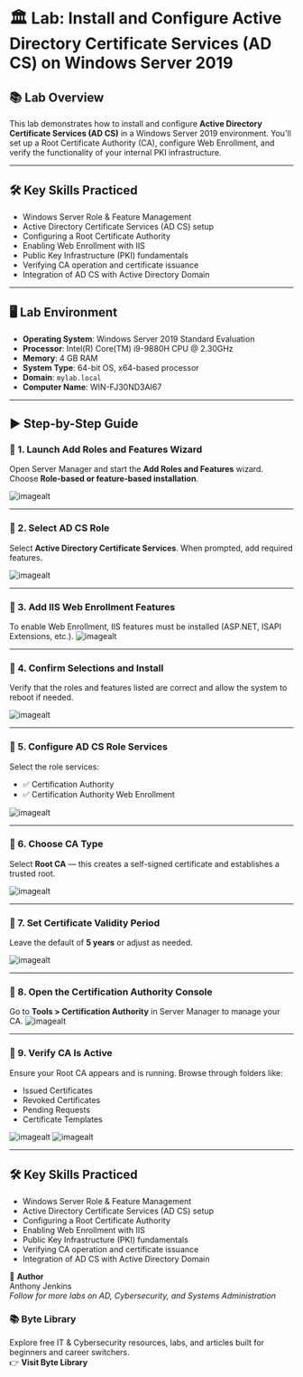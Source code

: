 # 🏛️ Lab: Install and Configure Active Directory Certificate Services (AD CS) on Windows Server 2019

## 📚 Lab Overview
This lab demonstrates how to install and configure **Active Directory Certificate Services (AD CS)** in a Windows Server 2019 environment. You'll set up a Root Certificate Authority (CA), configure Web Enrollment, and verify the functionality of your internal PKI infrastructure.

---

## 🛠️ Key Skills Practiced
- Windows Server Role & Feature Management  
- Active Directory Certificate Services (AD CS) setup  
- Configuring a Root Certificate Authority  
- Enabling Web Enrollment with IIS  
- Public Key Infrastructure (PKI) fundamentals  
- Verifying CA operation and certificate issuance  
- Integration of AD CS with Active Directory Domain

---

## 🖥️ Lab Environment
- **Operating System**: Windows Server 2019 Standard Evaluation  
- **Processor**: Intel(R) Core(TM) i9-9880H CPU @ 2.30GHz  
- **Memory**: 4 GB RAM  
- **System Type**: 64-bit OS, x64-based processor  
- **Domain**: `mylab.local`  
- **Computer Name**: WIN-FJ30ND3AI67  



---

## ▶️ Step-by-Step Guide

### 🔹 1. Launch Add Roles and Features Wizard  
Open Server Manager and start the **Add Roles and Features** wizard. Choose **Role-based or feature-based installation**.

![imagealt](https://github.com/techtracker619/adcs/blob/3ab998792bbf49db2b8998711e90ca5f4d81b5d7/screenshots/VirtualBox_AC-DC-SERVER_27_06_2025_22_38_51.png)

---

### 🔹 2. Select AD CS Role  
Select **Active Directory Certificate Services**. When prompted, add required features.

![imagealt](https://github.com/techtracker619/adcs/blob/3ab998792bbf49db2b8998711e90ca5f4d81b5d7/screenshots/VirtualBox_AC-DC-SERVER_27_06_2025_22_25_08.png)

---

### 🔹 3. Add IIS Web Enrollment Features  
To enable Web Enrollment, IIS features must be installed (ASP.NET, ISAPI Extensions, etc.).
![imagealt](https://github.com/techtracker619/adcs/blob/3ab998792bbf49db2b8998711e90ca5f4d81b5d7/screenshots/VirtualBox_AC-DC-SERVER_27_06_2025_22_25_47.png)

---

### 🔹 4. Confirm Selections and Install  
Verify that the roles and features listed are correct and allow the system to reboot if needed.

![imagealt](https://github.com/techtracker619/adcs/blob/3ab998792bbf49db2b8998711e90ca5f4d81b5d7/screenshots/VirtualBox_AC-DC-SERVER_27_06_2025_22_26_29.png)


---

### 🔹 5. Configure AD CS Role Services  
Select the role services:
- ✅ Certification Authority  
- ✅ Certification Authority Web Enrollment

![imagealt](https://github.com/techtracker619/adcs/blob/3ab998792bbf49db2b8998711e90ca5f4d81b5d7/screenshots/VirtualBox_AC-DC-SERVER_27_06_2025_22_34_14.png)

---

### 🔹 6. Choose CA Type  
Select **Root CA** — this creates a self-signed certificate and establishes a trusted root.

![imagealt](https://github.com/techtracker619/adcs/blob/3ab998792bbf49db2b8998711e90ca5f4d81b5d7/screenshots/VirtualBox_AC-DC-SERVER_27_06_2025_22_34_52.png)

---

### 🔹 7. Set Certificate Validity Period  
Leave the default of **5 years** or adjust as needed.

![imagealt](https://github.com/techtracker619/adcs/blob/3ab998792bbf49db2b8998711e90ca5f4d81b5d7/screenshots/VirtualBox_AC-DC-SERVER_27_06_2025_22_35_52.png)

---

### 🔹 8. Open the Certification Authority Console  
Go to **Tools > Certification Authority** in Server Manager to manage your CA.
![imagealt](https://github.com/techtracker619/adcs/blob/3ab998792bbf49db2b8998711e90ca5f4d81b5d7/screenshots/VirtualBox_AC-DC-SERVER_27_06_2025_22_38_51.png)


---

### 🔹 9. Verify CA Is Active  
Ensure your Root CA appears and is running. Browse through folders like:
- Issued Certificates  
- Revoked Certificates  
- Pending Requests  
- Certificate Templates

![imagealt](https://github.com/techtracker619/adcs/blob/3ab998792bbf49db2b8998711e90ca5f4d81b5d7/screenshots/VirtualBox_AC-DC-SERVER_27_06_2025_22_39_25.png)
![imagealt](https://github.com/techtracker619/adcs/blob/3ab998792bbf49db2b8998711e90ca5f4d81b5d7/screenshots/VirtualBox_AC-DC-SERVER_27_06_2025_22_39_43.png)

---

## 🛠️ Key Skills Practiced
- Windows Server Role & Feature Management  
- Active Directory Certificate Services (AD CS) setup  
- Configuring a Root Certificate Authority  
- Enabling Web Enrollment with IIS  
- Public Key Infrastructure (PKI) fundamentals  
- Verifying CA operation and certificate issuance  
- Integration of AD CS with Active Directory Domain

🤝 **Author**  
Anthony Jenkins  
*Follow for more labs on AD, Cybersecurity, and Systems Administration*

<!-- 📚 Byte Library Section -->
<h3>📚 Byte Library</h3>
<p>
  Explore free IT & Cybersecurity resources, labs, and articles built for beginners and career switchers.
  <br />
  👉 <a href="https://byte-library.com/" target="_blank" style="text-decoration: none; font-weight: bold;">
    Visit Byte Library
  </a>
</p>

